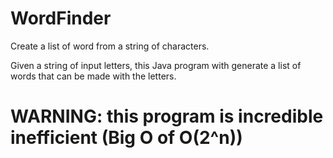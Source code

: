 WordFinder
==========

Create a list of word from a string of characters.

Given a string of input letters, this Java program with generate a list of words that can be made with the letters.


WARNING: this program is incredible inefficient (Big O of O(2^n))
=================================================================
